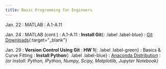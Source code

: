 ```yaml
---
title: Basic Programming for Engineers
---
```

Jan. 22
: MATLAB 
  : A.1-A.11

Jan. 24
: MATLAB (cont.)
  : A.1-A.11
: **Install Git**{: .label .label-blue} 
  : [Git Downloads](https://www.git-scm.com/downloads){:target="_blank"}


Jan. 29
: **Version Control Using Git**
: **HW 1**{: .label .label-green} 
  : Basics & Curve Fitting
: **Install Python**{: .label .label-blue} 
  : [Anaconda Distribution](https://www.anaconda.com/download)
: *(or install: Python, IPython, Numpy, Scipy, Matplotlib, Jupyter Notebook)*


